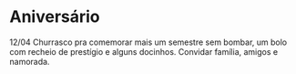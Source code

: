 # Aniversário

12/04
Churrasco pra comemorar mais um semestre sem bombar, um bolo com recheio de prestígio e alguns docinhos. 
Convidar família, amigos e namorada.
